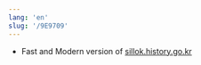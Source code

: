 ```yaml
---
lang: 'en'
slug: '/9E9709'
---
```


- Fast and Modern version of [sillok.history.go.kr](https://sillok.history.go.kr/)

